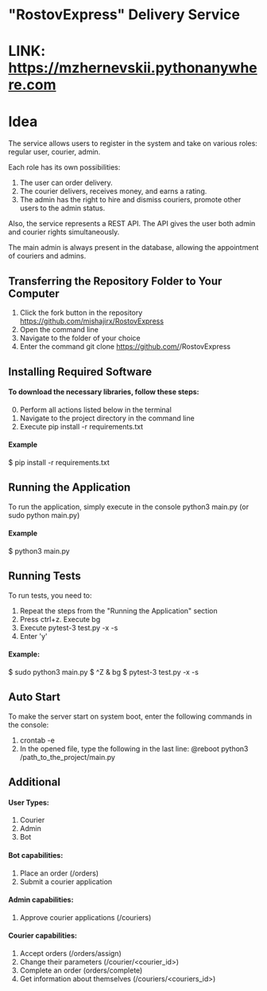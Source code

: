# "RostovExpress" Delivery Service #

# LINK: https://mzhernevskii.pythonanywhere.com #

# Idea #
The service allows users to register in the system and take on various roles: regular user, courier, admin.

Each role has its own possibilities:
1. The user can order delivery.
2. The courier delivers, receives money, and earns a rating.
3. The admin has the right to hire and dismiss couriers, promote other users to the admin status.

Also, the service represents a REST API. The API gives the user both admin and courier rights simultaneously.

The main admin is always present in the database, allowing the appointment of couriers and admins.

## Transferring the Repository Folder to Your Computer ##
1. Click the fork button in the repository https://github.com/mishajirx/RostovExpress
2. Open the command line
3. Navigate to the folder of your choice
4. Enter the command git clone https://github.com/<YourName>/RostovExpress

## Installing Required Software ##
#### To download the necessary libraries, follow these steps: ####
0. Perform all actions listed below in the terminal
1. Navigate to the project directory in the command line
2. Execute pip install -r requirements.txt
#### Example ####
$ pip install -r requirements.txt

## Running the Application ##
To run the application, simply execute in the console
python3 main.py (or sudo python main.py)
#### Example #### 
$ python3 main.py

## Running Tests ##
To run tests, you need to:
1. Repeat the steps from the "Running the Application" section
2. Press ctrl+z. Execute bg
3. Execute pytest-3 test.py -x -s
4. Enter 'y'
#### Example: ####
$ sudo python3 main.py
$ ^Z
& bg
$ pytest-3 test.py -x -s

## Auto Start ##
To make the server start on system boot, enter the following commands in the console:
1. crontab -e
2. In the opened file, type the following in the last line:
   @reboot python3 /path_to_the_project/main.py

## Additional
#### User Types:
1. Courier
2. Admin
3. Bot
#### Bot capabilities:
1. Place an order (/orders)
2. Submit a courier application
#### Admin capabilities:
1. Approve courier applications (/couriers)
#### Courier capabilities:
1. Accept orders (/orders/assign)
2. Change their parameters (/courier/<courier_id>)
3. Complete an order (orders/complete)
4. Get information about themselves (/couriers/<couriers_id>)
